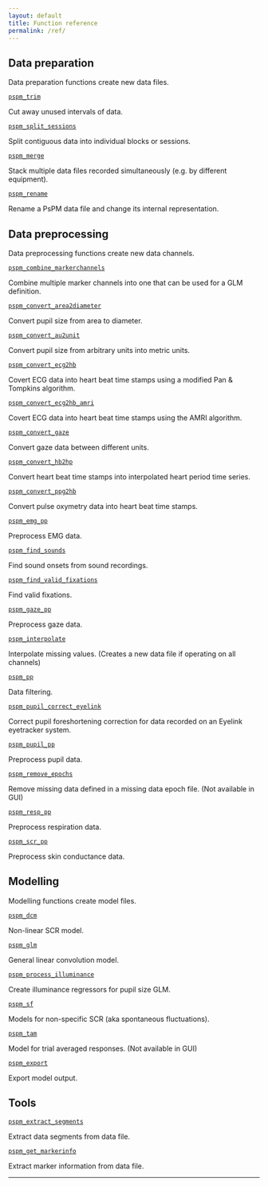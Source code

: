 ```yaml
---
layout: default
title: Function reference
permalink: /ref/
---
```



## Data preparation

Data preparation functions create new data files.

[`pspm_trim`](pspm_trim)
   
Cut away unused intervals of data.

[`pspm_split_sessions`](/PsPM/ref/pspm_split_sessions)

Split contiguous data into individual blocks or sessions.

[`pspm_merge`](/PsPM/ref/pspm_merge)

Stack multiple data files recorded simultaneously (e.g. by different equipment).

[`pspm_rename`](/PsPM/ref/pspm_rename)

Rename a PsPM data file and change its internal representation.

## Data preprocessing

Data preprocessing functions create new data channels.

[`pspm_combine_markerchannels`](/PsPM/ref/pspm_combine_markerchannels)

Combine multiple marker channels into one that can be used for a GLM definition.

[`pspm_convert_area2diameter`](/PsPM/ref/pspm_convert_area2diameter)

Convert pupil size from area to diameter.

[`pspm_convert_au2unit`](/PsPM/ref/pspm_convert_au2unit)

Convert pupil size from arbitrary units into metric units.

[`pspm_convert_ecg2hb`](/PsPM/ref/pspm_convert_ecg2hb)

Covert ECG data into heart beat time stamps using a modified Pan & Tompkins algorithm.

[`pspm_convert_ecg2hb_amri`](/PsPM/ref/pspm_convert_ecg2hb_amri)

Covert ECG data into heart beat time stamps using the AMRI algorithm.

[`pspm_convert_gaze`](/PsPM/ref/pspm_convert_gaze)

Convert gaze data between different units.

[`pspm_convert_hb2hp`](/PsPM/ref/pspm_convert_hb2hp)

Convert heart beat time stamps into interpolated heart period time series.

[`pspm_convert_ppg2hb`](/PsPM/ref/pspm_convert_ppg2hb)

Convert pulse oxymetry data into heart beat time stamps.

[`pspm_emg_pp`](/PsPM/ref/pspm_emg_pp)

Preprocess EMG data.

[`pspm_find_sounds`](/PsPM/ref/pspm_find_sounds)

Find sound onsets from sound recordings.

[`pspm_find_valid_fixations`](/PsPM/ref/pspm_find_valid_fixations)

Find valid fixations.

[`pspm_gaze_pp`](/PsPM/ref/pspm_gaze_pp)

Preprocess gaze data.

[`pspm_interpolate`](/PsPM/ref/pspm_interpolate) 

Interpolate missing values. (Creates a new data file if operating on all channels)

[`pspm_pp`](/PsPM/ref/pspm_pp)

Data filtering.

[`pspm_pupil_correct_eyelink`](/PsPM/ref/pspm_pupil_correct_eyelink)

Correct pupil foreshortening correction for data recorded on an Eyelink eyetracker system.

[`pspm_pupil_pp`](/PsPM/ref/pspm_pupil_pp)

Preprocess pupil data.

[`pspm_remove_epochs`](/PsPM/ref/pspm_remove_epochs) 

Remove missing data defined in a missing data epoch file. (Not available in GUI)

[`pspm_resp_pp`](/PsPM/ref/pspm_resp_pp)

Preprocess respiration data.

[`pspm_scr_pp`](/PsPM/ref/pspm_scr_pp)

Preprocess skin conductance data.

## Modelling 

Modelling functions create model files.

[`pspm_dcm`](/PsPM/ref/pspm_dcm)

Non-linear SCR model.

[`pspm_glm`](/PsPM/ref/pspm_glm)

General linear convolution model.

[`pspm_process_illuminance`](/PsPM/ref/pspm_process_illuminance)

Create illuminance regressors for pupil size GLM.

[`pspm_sf`](/PsPM/ref/pspm_sf)

Models for non-specific SCR (aka spontaneous fluctuations).

[`pspm_tam`](/PsPM/ref/pspm_tam) 

Model for trial averaged responses. (Not available in GUI)

[`pspm_export`](/PsPM/ref/pspm_exp)

Export model output.

## Tools
[`pspm_extract_segments`](/PsPM/ref/pspm_extract_segments)

Extract data segments from data file.

[`pspm_get_markerinfo`](/PsPM/ref/pspm_get_markerinfo)

Extract marker information from data file.

---
